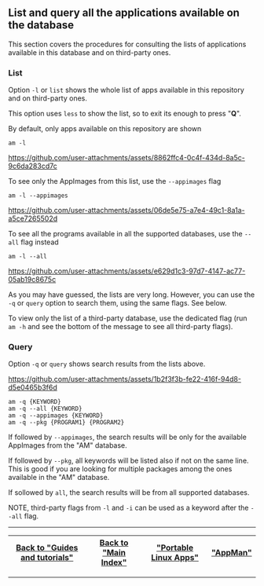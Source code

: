 ## List and query all the applications available on the database
This section covers the procedures for consulting the lists of applications available in this database and on third-party ones.

### List
Option `-l` or `list` shows the whole list of apps available in this repository and on third-party ones.

This option uses `less` to show the list, so to exit its enough to press "**Q**".

By default, only apps available on this repository are shown
```
am -l
```

https://github.com/user-attachments/assets/8862ffc4-0c4f-434d-8a5c-9c6da283cd7c

To see only the AppImages from this list, use the `--appimages` flag
```
am -l --appimages
```

https://github.com/user-attachments/assets/06de5e75-a7e4-49c1-8a1a-a5ce7265502d

To see all the programs available in all the supported databases, use the `--all` flag instead
```
am -l --all
```

https://github.com/user-attachments/assets/e629d1c3-97d7-4147-ac77-05ab19c8675c

As you may have guessed, the lists are very long. However, you can use the `-q` or `query` option to search them, using the same flags. See below.

To view only the list of a third-party database, use the dedicated flag (run `am -h` and see the bottom of the message to see all third-party flags).

### Query
Option `-q` or `query` shows search results from the lists above.

https://github.com/user-attachments/assets/1b2f3f3b-fe22-416f-94d8-d5e0465b3f6d

```
am -q {KEYWORD}
am -q --all {KEYWORD}
am -q --appimages {KEYWORD}
am -q --pkg {PROGRAM1} {PROGRAM2}
```

If followed by `--appimages`, the search results will be only for the available AppImages from the "AM" database.

If followed by `--pkg`, all keywords will be listed also if not on the same line. This is good if you are looking for multiple packages among the ones available in the "AM" database.

If sollowed by `all`, the search results will be from all supported databases.

NOTE, third-party flags from `-l` and `-i` can be used as a keyword after the `--all` flag.

------------------------------------------------------------------------

| [Back to "Guides and tutorials"](../../README.md#guides-and-tutorials) | [Back to "Main Index"](../../README.md#main-index) | ["Portable Linux Apps"](https://portable-linux-apps.github.io/) | [ "AppMan" ](https://github.com/ivan-hc/AppMan) |
| - | - | - | - |

------------------------------------------------------------------------
